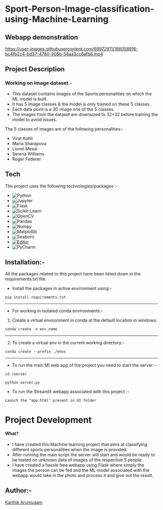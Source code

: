 # Sport-Person-Image-classification-using-Machine-Learning

## Webapp demonstration
https://user-images.githubusercontent.com/69972911/166058916-bc4fb2c4-bd37-4780-905b-58aa3cc6afb6.mp4

## Project Description
### Working on Image dataset - 

* This dataset contains images of the Sports personalities on which the ML model is built. 
* It has 5 image classes & the model is only trained on these 5 classes.
* Each data point is a 3D image one of the 5 classes.
* The images from the dataset are downsized to 32*32 before training the model to avoid issues.

The 5 classes of images are of the following personalities:- 
* Virat Kohli
* Maria Sharapova
* Lionel Messi
* Serena Williams
* Roger Federer

## Tech
The project uses the following technologies/packages :- 

- ![Python](https://img.shields.io/badge/-Python-black?style=flat-square&logo=Python)
- ![Jupyter](https://img.shields.io/badge/Jupyter-F37626.svg?&style=for-the-badge&logo=Jupyter&logoColor=white)
- ![Flask](https://img.shields.io/badge/Flask-000000?style=for-the-badge&logo=flask&logoColor=white)
- ![Scikit-Learn](https://img.shields.io/badge/scikit_learn-F7931E?style=for-the-badge&logo=scikit-learn&logoColor=white)
- ![OpenCV](https://img.shields.io/badge/OpenCV-27338e?style=for-the-badge&logo=OpenCV&logoColor=white)
- ![Pandas](https://img.shields.io/badge/-Pandas-black?style=flat-square&logo=Pandas)
- ![Numpy](https://img.shields.io/badge/-Numpy-black?style=flat-square&logo=Numpy)
- ![Matplotlib](https://img.shields.io/badge/-Matplotlib-black?style=flat-square&logo=Matplotlib)
- ![Seaborn](https://img.shields.io/badge/-Seaborn-black?logo=seaborn&logoColor=white)
- [![Editor](https://img.shields.io/badge/Editor-VSCode-blue?style=flat-square&logo=visual-studio-code&logoColor=white)](https://code.visualstudio.com/)
- ![PyCharm](https://img.shields.io/badge/-PyCharm-000000?logo=pycharm&logoColor=white)


## Installation:-

All the packages related to this project have been listed down in the requirements.txt file.

* Install the packages in active environment using:-
```
pip install requirements.txt
```
------------
* For working in isolated conda environments:-
1. Create a virtual environment in conda at the default location in windows:
```
conda create -n env_name
```
-----------
2. To create a virtual env in the current working directory:-
```
conda create --prefix ./envs
```
-----------
* To run the main Ml web app of the project you need to start the server:-
```
cd /server
```
```
python server.py
```

* To run the Streamlit webapp associated with this project :-
```
Launch the "app.html" present in UI folder
```
# Project Development 

#### What?
* I have created this Machine learning project that aims at classifying different sports personalities when the image is provided.
* After running the main script the server will start and would be ready to be tested on unknown data of images of the respective 5 people.
* I have created a hassle free webapp using Flask where simply the images the person can be fed and the ML model associated with the webapp would take in the photo and process it and give out the result.


## Author:-
[Karthik Arumugam](https://github.com/KarthikArumugam3)
